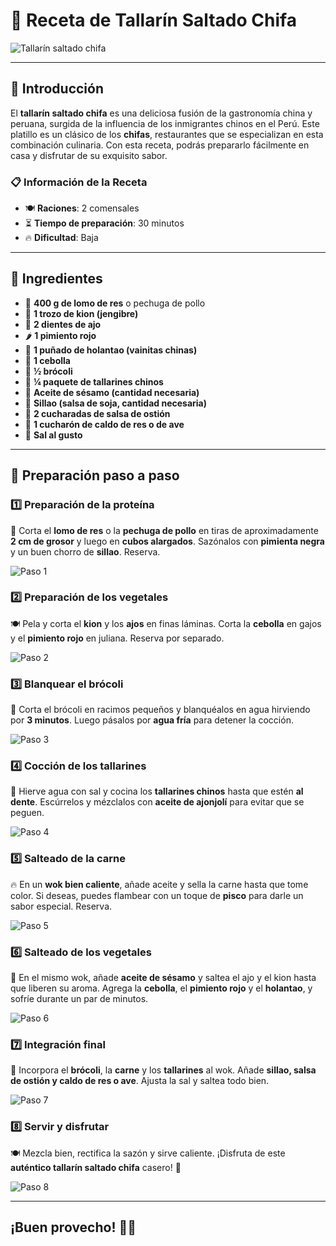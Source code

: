# 🍜 Receta de Tallarín Saltado Chifa

![Tallarín saltado chifa](https://cdn0.recetasgratis.net/es/posts/8/0/7/tallarin_saltado_chifa_77708_600.webp)

---

## 📌 Introducción
El **tallarín saltado chifa** es una deliciosa fusión de la gastronomía china y peruana, surgida de la influencia de los inmigrantes chinos en el Perú. Este platillo es un clásico de los **chifas**, restaurantes que se especializan en esta combinación culinaria. Con esta receta, podrás prepararlo fácilmente en casa y disfrutar de su exquisito sabor.

### 📋 Información de la Receta
- 🍽️ **Raciones**: 2 comensales
- ⏳ **Tiempo de preparación**: 30 minutos
- 🔥 **Dificultad**: Baja

---

## 🛒 Ingredientes

- 🥩 **400 g de lomo de res** o pechuga de pollo
- 🫚 **1 trozo de kion (jengibre)**
- 🧄 **2 dientes de ajo**
- 🌶️ **1 pimiento rojo**
- 🫛 **1 puñado de holantao (vainitas chinas)**
- 🧅 **1 cebolla**
- 🥦 **½ brócoli**
- 🍜 **¼ paquete de tallarines chinos**
- 🌿 **Aceite de sésamo (cantidad necesaria)**
- 🌿 **Sillao (salsa de soja, cantidad necesaria)**
- 🥄 **2 cucharadas de salsa de ostión**
- 🥄 **1 cucharón de caldo de res o de ave**
- 🧂 **Sal al gusto**

---

## 🍳 Preparación paso a paso

### 1️⃣ Preparación de la proteína
🔪 Corta el **lomo de res** o la **pechuga de pollo** en tiras de aproximadamente **2 cm de grosor** y luego en **cubos alargados**. Sazónalos con **pimienta negra** y un buen chorro de **sillao**. Reserva.

![Paso 1](https://cdn0.recetasgratis.net/es/posts/8/0/7/tallarin_saltado_chifa_77708_paso_0_600.webp)

### 2️⃣ Preparación de los vegetales
🍽️ Pela y corta el **kion** y los **ajos** en finas láminas. Corta la **cebolla** en gajos y el **pimiento rojo** en juliana. Reserva por separado.

![Paso 2](https://cdn0.recetasgratis.net/es/posts/8/0/7/tallarin_saltado_chifa_77708_paso_2_600.webp)

### 3️⃣ Blanquear el brócoli
🥦 Corta el brócoli en racimos pequeños y blanquéalos en agua hirviendo por **3 minutos**. Luego pásalos por **agua fría** para detener la cocción.

![Paso 3](https://cdn0.recetasgratis.net/es/posts/8/0/7/tallarin_saltado_chifa_77708_paso_3_600.webp)

### 4️⃣ Cocción de los tallarines
🍜 Hierve agua con sal y cocina los **tallarines chinos** hasta que estén **al dente**. Escúrrelos y mézclalos con **aceite de ajonjolí** para evitar que se peguen.

![Paso 4](https://cdn0.recetasgratis.net/es/posts/8/0/7/tallarin_saltado_chifa_77708_paso_4_600.webp)

### 5️⃣ Salteado de la carne
🔥 En un **wok bien caliente**, añade aceite y sella la carne hasta que tome color. Si deseas, puedes flambear con un toque de **pisco** para darle un sabor especial. Reserva.

![Paso 5](https://cdn0.recetasgratis.net/es/posts/8/0/7/tallarin_saltado_chifa_77708_paso_5_600.webp)

### 6️⃣ Salteado de los vegetales
🧄 En el mismo wok, añade **aceite de sésamo** y saltea el ajo y el kion hasta que liberen su aroma. Agrega la **cebolla**, el **pimiento rojo** y el **holantao**, y sofríe durante un par de minutos.

![Paso 6](https://cdn0.recetasgratis.net/es/posts/8/0/7/tallarin_saltado_chifa_77708_paso_6_600.webp)

### 7️⃣ Integración final
🥢 Incorpora el **brócoli**, la **carne** y los **tallarines** al wok. Añade **sillao, salsa de ostión y caldo de res o ave**. Ajusta la sal y saltea todo bien.

![Paso 7](https://cdn0.recetasgratis.net/es/posts/8/0/7/tallarin_saltado_chifa_77708_paso_8_600.webp)

### 8️⃣ Servir y disfrutar
🍽️ Mezcla bien, rectifica la sazón y sirve caliente. ¡Disfruta de este **auténtico tallarín saltado chifa** casero! 🤤

![Paso 8](https://cdn0.recetasgratis.net/es/posts/8/0/7/tallarin_saltado_chifa_77708_paso_9_600.webp)

---

## ¡Buen provecho! 🍜🥢

